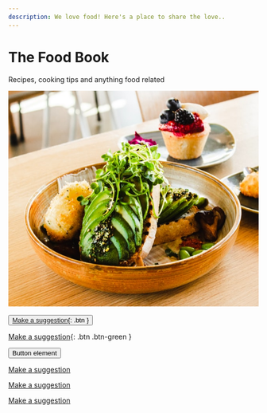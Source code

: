 ```yaml
---
description: We love food! Here's a place to share the love..
---
```


# The Food Book

Recipes, cooking tips and anything food related 

![Photo by Louis Hansel on Unsplash](.gitbook/assets/louis-hansel-xsj1mizngqs-unsplash.jpg)

<button type="button" name="button" class="btn">[Make a suggestion](https://github.com/sarasrking/the_food_book_sandbox/issues){: .btn }</button>

[Make a suggestion](https://github.com/sarasrking/the_food_book_sandbox/issues){: .btn .btn-green }


<button type="button" name="button" class="btn">Button element</button>

<a href="https://github.com/sarasrking/the_food_book_sandbox/issues" class="btn btn-color-green btn-style-pill">Make a suggestion</a>

<a href="https://github.com/sarasrking/the_food_book_sandbox/issues" class="btn btn-color-pink btn-lg" id="btn_mdt_3.2">Make a suggestion</a>

<a class="github-button" href="https://github.com/sarasrking/the_food_book_sandbox/issues" data-color-scheme="no-preference: light; light: light; dark: dark;" data-icon="octicon-issue-opened" data-size="large" aria-label="Issue ntkme/github-buttons on GitHub">Make a suggestion</a>
